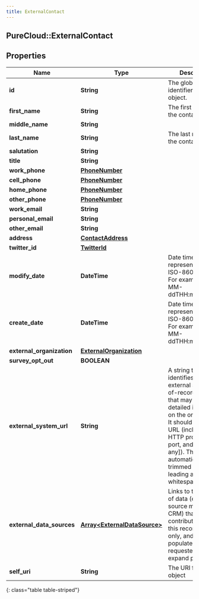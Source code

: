 ```yaml
---
title: ExternalContact
---
```

## PureCloud::ExternalContact

## Properties

|Name | Type | Description | Notes|
|------------ | ------------- | ------------- | -------------|
| **id** | **String** | The globally unique identifier for the object. | [optional] |
| **first_name** | **String** | The first name of the contact. | |
| **middle_name** | **String** |  | [optional] |
| **last_name** | **String** | The last name of the contact. | |
| **salutation** | **String** |  | [optional] |
| **title** | **String** |  | [optional] |
| **work_phone** | [**PhoneNumber**](PhoneNumber.html) |  | [optional] |
| **cell_phone** | [**PhoneNumber**](PhoneNumber.html) |  | [optional] |
| **home_phone** | [**PhoneNumber**](PhoneNumber.html) |  | [optional] |
| **other_phone** | [**PhoneNumber**](PhoneNumber.html) |  | [optional] |
| **work_email** | **String** |  | [optional] |
| **personal_email** | **String** |  | [optional] |
| **other_email** | **String** |  | [optional] |
| **address** | [**ContactAddress**](ContactAddress.html) |  | [optional] |
| **twitter_id** | [**TwitterId**](TwitterId.html) |  | [optional] |
| **modify_date** | **DateTime** | Date time is represented as an ISO-8601 string. For example: yyyy-MM-ddTHH:mm:ss.SSSZ | [optional] |
| **create_date** | **DateTime** | Date time is represented as an ISO-8601 string. For example: yyyy-MM-ddTHH:mm:ss.SSSZ | [optional] |
| **external_organization** | [**ExternalOrganization**](ExternalOrganization.html) |  | [optional] |
| **survey_opt_out** | **BOOLEAN** |  | [optional] |
| **external_system_url** | **String** | A string that identifies an external system-of-record resource that may have more detailed information on the organization. It should be a valid URL (including the HTTP protocol, port, and path [if any]). The value is automatically trimmed of any leading and trailing whitespace. | [optional] |
| **external_data_sources** | [**Array&lt;ExternalDataSource&gt;**](ExternalDataSource.html) | Links to the sources of data (e.g. one source might be a CRM) that contributed data to this record.  Read-only, and only populated when requested via expand param. | [optional] |
| **self_uri** | **String** | The URI for this object | [optional] |
{: class="table table-striped"}


